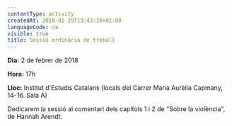 ```yaml
---
contentType: activity
createdAt: 2018-01-29T13:43:10+01:00
languageCode: ca
visible: true
title: Sessió ordinària de treball
---
```


**Dia:** 2 de febrer de 2018

**Hora:** 17h

**Lloc:** Institut d'Estudis Catalans (locals del Carrer Maria Aurèlia Capmany, 14-16. Sala A)

Dedicarem la sessió al comentari dels capítols 1 i 2 de "Sobre la violència", de Hannah Arendt.
